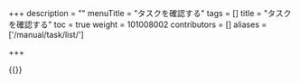 +++
description = ""
menuTitle = "タスクを確認する"
tags = []
title = "タスクを確認する"
toc = true
weight = 101008002
contributors = []
aliases = ['/manual/task/list/']

+++

{{<appscreen filename="mock" title="準備中"  >}}
